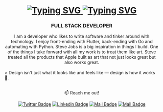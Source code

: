 
<h1 align="center">
    <a href="https://git.io/typing-svg">
        <img src="https://readme-typing-svg.herokuapp.com?font=Righteous&size=25&duration=200&pause=0&center=true&vCenter=true&repeat=false&width=500&height=70&lines=Hi+There!%F0%9F%91%8B" alt="Typing SVG" />
    </a>
    <a href="https://git.io/typing-svg">
        <img src="https://readme-typing-svg.herokuapp.com?font=Righteous&size=35&duration=2000&pause=0&center=true&vCenter=true&repeat=false&width=500&height=70&lines=I'm+Sumalesh+K+A+!" alt="Typing SVG" />
    </a>
</h1>

<h3 align="center">FULL STACK DEVELOPER</h3>


<div align="center">
 I am a developer who likes to write software and tinker around with technology.
I enjoy front-ending with Flutter, back-ending with Go and automating with Python.
Steve Jobs is a big inspiration in things I build. One of the things I take forward
with all my work is to treat them like art. Steve treated all the products that Apple built
as art that not just looks great but also works great.
 </div>
 <div>
     <br>
       > Design isn't just what it looks like and feels like — design is how it works🎨.
     
 </div>

 <div>
     <br>
 </div>

<div align="center" > 
    
:mailbox: Reach me out!
  <br>
  
[![Twitter Badge](https://img.shields.io/badge/-@Leetcode-orange?style=flat&logo=twitter&logoColor=white&link=https://leetcode.com/u/SUMALESH_K_A/)](https://leetcode.com/u/SUMALESH_K_A/)
[![Linkedin Badge](https://img.shields.io/badge/-LinkedIn-0e76a8?style=flat&labelColor=0e76a8&logo=linkedin&logoColor=white)](https://www.linkedin.com/in/sumalesh/) 
[![Mail Badge](https://img.shields.io/badge/-@Instagram-e84393?style=flat&labelColor=e84393&logo=instagram&logoColor=white)](https://www.instagram.com/sumalesh_14__?igsh=MWF4a3NrcW1jNm9ucQ%3D%3D&utm_source=qr)
[![Mail Badge](https://img.shields.io/badge/-Gmail-c0392b?style=flat&labelColor=c0392b&logo=gmail&logoColor=white)](mailto:sumaleshka@gmail.com)
</div>
    

 
